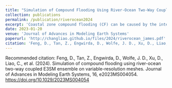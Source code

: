```yaml
---
title: "Simulation of Compound Flooding Using River-Ocean Two-Way Coupled E3SM Ensemble on Variable-Resolution Meshes"
collection: publications
permalink: /publication/riverocean2024
excerpt: 'Coastal zone compound flooding (CF) can be caused by the interactive fluvial and oceanic processes, particularly when coastal backwater propagates upstream and interacts with high river discharge. The modeling of CF is limited in existing Earth System Models (ESMs) due to coarse mesh resolutions and one-way coupled river-ocean components. In this study, we present a novel multi-scale coupling framework within the Energy Exascale Earth System Model (E3SM), integrating global atmosphere and land with interactively coupled river and ocean models using different meshes with refined resolutions near the coastline. To evaluate this framework, we conducted ensemble simulations of a CF event (Hurricane Irene in 2011) in a Mid-Atlantic estuary. The results demonstrate that the novel E3SM configuration can reasonably reproduce river discharge and sea surface height variations. The two-way river-ocean coupling improves the representation of coastal backwater effects at the terrestrial-aquatic interface that are caused by the combined actions of tide and storm surge during the CF event, thus providing a valuable modeling tool for better understanding the river-estuary-ocean dynamics in extreme events under climate change. Notably, our results show that the most significant CF impacts occur when the highest storm surge generated by a tropical cyclone meets with a moderate river discharge. This study highlights the state-of-the-art advancements developed within E3SM for simulating multi-scale coastal processes..'
date: 2023-01-20
venue: 'Journal of Advances in Modeling Earth Systems'
paperurl: 'http://changliao.github.io/files/2024/riverocean_james.pdf'
citation: 'Feng, D., Tan, Z., Engwirda, D., Wolfe, J. D., Xu, D., Liao, C., et al. (2024). Simulation of compound flooding using river-ocean two-way coupled E3SM ensemble on variable-resolution meshes. Journal of Advances in Modeling Earth Systems, 16, e2023MS004054. https://doi.org/10.1029/2023MS004054'
---
```



Recommended citation: Feng, D., Tan, Z., Engwirda, D., Wolfe, J. D., Xu, D., Liao, C., et al. (2024). Simulation of compound flooding using river-ocean two-way coupled E3SM ensemble on variable-resolution meshes. Journal of Advances in Modeling Earth Systems, 16, e2023MS004054. https://doi.org/10.1029/2023MS004054

